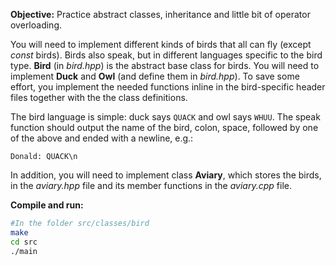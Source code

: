 **Objective:** Practice abstract classes, inheritance and little bit of
operator overloading.

You will need to implement different kinds of birds that all can fly
(except *const* birds). Birds also speak, but in different languages
specific to the bird type. **Bird** (in *bird.hpp*) is the abstract
base class for birds. You will need to implement **Duck** and **Owl** 
(and define them in *bird.hpp*). To save some
effort, you implement the needed functions inline in the bird-specific
header files together with the the class definitions.

The bird language is simple: duck says `QUACK` and owl says
`WHUU`. The speak function should output the name of the bird, colon,
space, followed by one of the above and ended with a newline, e.g.:

`Donald: QUACK\n`
 
In addition, you will need to implement class **Aviary**, which stores the birds, 
in the *aviary.hpp* file and its member functions in the *aviary.cpp* file.


**Compile and run:**
```bash
#In the folder src/classes/bird
make
cd src
./main
```
